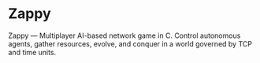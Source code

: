 # Zappy
Zappy — Multiplayer AI-based network game in C. Control autonomous agents, gather resources, evolve, and conquer in a world governed by TCP and time units.
